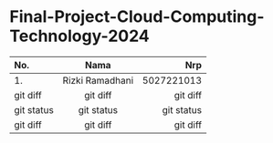 # Final-Project-Cloud-Computing-Technology-2024

| No. | Nama | Nrp |
| :---         |     :---:      |          ---: |
| 1.   | Rizki Ramadhani     | 5027221013    |
| git diff     | git diff       | git diff      |
| git status   | git status     | git status    |
| git diff     | git diff       | git diff      |

